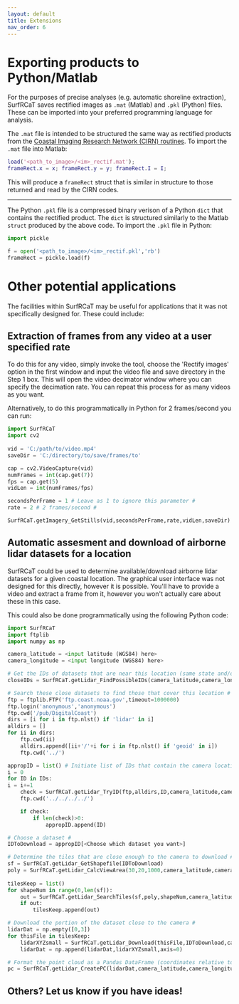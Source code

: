 ```yaml
---
layout: default
title: Extensions
nav_order: 6
---
```

# Exporting products to Python/Matlab #
For the purposes of precise analyses (e.g. automatic shoreline extraction), SurfRCaT saves rectified images as `.mat` (Matlab) and `.pkl` (Python) files. These
can be imported into your preferred programming language for analysis. 

The `.mat` file is intended to be structured the same way as rectified products from the [Coastal Imaging Research Network (CIRN) routines](https://github.com/Coastal-Imaging-Research-Network). To import 
the `.mat` file into Matlab:

```matlab
load('<path_to_image>/<im>_rectif.mat');
frameRect.x = x; frameRect.y = y; frameRect.I = I;
```
This will produce a `frameRect` struct that is similar in structure to those returned and read by the CIRN codes.

---

The Python `.pkl` file is a compressed binary verison of a Python `dict` that contains the rectified product. The `dict` is structured similarly to the Matlab 
`struct` produced by the above code. To import the `.pkl` file in Python:

```python
import pickle

f = open('<path_to_image>/<im>_rectif.pkl','rb')
frameRect = pickle.load(f)
```


# Other potential applications #
The facilities within SurfRCaT may be useful for applications that it was not specifically designed for. These could include:

## Extraction of frames from any video at a user specified rate ##

To do this for any video, simply invoke the tool, choose the 'Rectify images' option in the first window and input the video file
and save directory in the Step 1 box. This will open the video decimator window where you can specify the decimation rate. You can
repeat this process for as many videos as you want.

Alternatively, to do this programmatically in Python for 2 frames/second you can run:

```python
import SurfRCaT
import cv2
	
vid = 'C:/path/to/video.mp4'
saveDir = 'C:/directory/to/save/frames/to'

cap = cv2.VideoCapture(vid)
numFrames = int(cap.get(7))
fps = cap.get(5)
vidLen = int(numFrames/fps)

secondsPerFrame = 1 # Leave as 1 to ignore this parameter #
rate = 2 # 2 frames/second #

SurfRCaT.getImagery_GetStills(vid,secondsPerFrame,rate,vidLen,saveDir)
```


## Automatic assesment and download of airborne lidar datasets for a location ##

SurfRCaT could be used to determine available/download airborne lidar datasets for a given coastal location. The graphical
user interface was not designed for this directly, however it is possible. You'll have to provide a video and extract a frame 
from it, however you won't actually care about these in this case.

This could also be done programmatically using the following Python code:

```python  
import SurfRCaT
import ftplib
import numpy as np

camera_latitude = <input latitude (WGS84) here>
camera_longitude = <input longitude (WGS84) here>

# Get the IDs of datasets that are near this location (same state and/or coast) #
closeIDs = SurfRCaT.getLidar_FindPossibleIDs(camera_latitude,camera_longitude)

# Search these close datasets to find those that cover this location #
ftp = ftplib.FTP('ftp.coast.noaa.gov',timeout=1000000)
ftp.login('anonymous','anonymous')
ftp.cwd('/pub/DigitalCoast')
dirs = [i for i in ftp.nlst() if 'lidar' in i]
alldirs = []
for ii in dirs:
    ftp.cwd(ii)
    alldirs.append([ii+'/'+i for i in ftp.nlst() if 'geoid' in i])
    ftp.cwd('../')  

appropID = list() # Initiate list of IDs that contain the camera location #
i = 0
for ID in IDs:  
i = i+=1
    check = SurfRCaT.getLidar_TryID(ftp,alldirs,ID,camera_latitude,camera_longitude)
    ftp.cwd('../../../../')

    if check:
        if len(check)>0:       
            appropID.append(ID)

# Choose a dataset #
IDToDownload = appropID[<Choose which dataset you want>]

# Determine the tiles that are close enough to the camera to download #
sf = SurfRCaT.getLidar_GetShapefile(IDToDownload)
poly = SurfRCaT.getLidar_CalcViewArea(30,20,1000,camera_latitude,camera_longitude)
        
tilesKeep = list()
for shapeNum in range(0,len(sf)):
    out = SurfRCaT.getLidar_SearchTiles(sf,poly,shapeNum,camera_latitude,camera_longitude)
    if out:
        tilesKeep.append(out)

# Download the portion of the dataset close to the camera #
lidarDat = np.empty([0,3])
for thisFile in tilesKeep:
    lidarXYZsmall = SurfRCaT.getLidar_Download(thisFile,IDToDownload,camera_latitude,camera_longitude)
    lidarDat = np.append(lidarDat,lidarXYZsmall,axis=0)

# Format the point cloud as a Pandas DataFrame (coordinates relative to input location) #
pc = SurfRCaT.getLidar_CreatePC(lidarDat,camera_latitude,camera_longitude)
```

## Others? Let us know if you have ideas! ##





